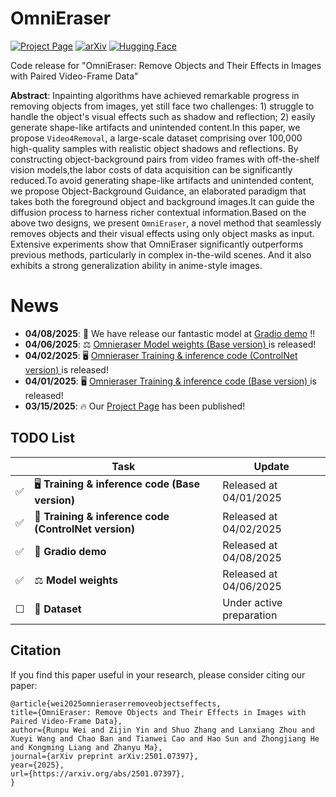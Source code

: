 # OmniEraser

[![Project Page](https://img.shields.io/badge/Project-Page-green.svg)](https://pris-cv.github.io/Omnieraser/)
[![arXiv](https://img.shields.io/badge/arXiv-2501.07397-b31b1b.svg)](https://arxiv.org/pdf/2501.07397)
[![Hugging Face](https://img.shields.io/badge/Demo-🤗%20Hugging%20Face-blue)](https://huggingface.co/spaces/theSure/Omnieraser)

Code release for "OmniEraser: Remove Objects and Their Effects in Images with Paired Video-Frame Data" 

**Abstract**: Inpainting algorithms have achieved remarkable progress in removing objects from images, yet still face two challenges: 1) struggle to handle the object's visual effects such as shadow and reflection; 2) easily generate shape-like artifacts and unintended content.In this paper, we propose `Video4Removal`, a large-scale dataset comprising over 100,000 high-quality samples with realistic object shadows and reflections. By constructing object-background pairs from video frames with off-the-shelf vision models,the labor costs of data acquisition can be significantly reduced.To avoid generating shape-like artifacts and unintended content, we propose Object-Background Guidance, an elaborated paradigm that takes both the foreground object and background images.It can guide the diffusion process to harness richer contextual information.Based on the above two designs, we present `OmniEraser`, a novel method that seamlessly removes objects and their visual effects using only object masks as input. Extensive experiments show that OmniEraser significantly outperforms previous methods, particularly in complex in-the-wild scenes. And it also exhibits a strong generalization ability in anime-style images. 


# News
- **04/08/2025**: 🤗 We have release our fantastic model at [Gradio demo](https://huggingface.co/spaces/theSure/Omnieraser) !!
- **04/06/2025**: ⚖️ [Omnieraser Model weights (Base version) ](https://huggingface.co/theSure/Omnieraser/tree/main) is released!
- **04/02/2025**: 🖥️ [Omnieraser Training & inference code (ControlNet version) ](https://github.com/PRIS-CV/Omnieraser/tree/main/ControlNet_version) is released!
- **04/01/2025**: 🖥️ [Omnieraser Training & inference code (Base version) ](https://github.com/PRIS-CV/DemoFusion) is released!
- **03/15/2025**: 🔥 Our [Project Page](https://pris-cv.github.io/Omnieraser/) has been published!


## TODO List

|  | Task                         | Update  |
|----|------------------------------|------------------|
| ✅ | 🖥️ **Training & inference code (Base version)** | Released at 04/01/2025 |
| ✅ | 📌 **Training & inference code (ControlNet version)** | Released at 04/02/2025 |
| ✅  | 🤗 **Gradio demo**           | Released at 04/08/2025 |
| ✅  | ⚖️ **Model weights**        | Released at 04/06/2025 |
| ☐  | 📂 **Dataset**               | Under active preparation |


## Citation
If you find this paper useful in your research, please consider citing our paper:
```
@article{wei2025omnieraserremoveobjectseffects,
title={OmniEraser: Remove Objects and Their Effects in Images with Paired Video-Frame Data},
author={Runpu Wei and Zijin Yin and Shuo Zhang and Lanxiang Zhou and Xueyi Wang and Chao Ban and Tianwei Cao and Hao Sun and Zhongjiang He and Kongming Liang and Zhanyu Ma},
journal={arXiv preprint arXiv:2501.07397},
year={2025},
url={https://arxiv.org/abs/2501.07397},
}
```
